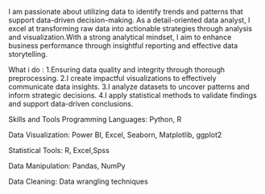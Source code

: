 
I am passionate about utilizing data to identify trends and patterns that support data-driven decision-making.
As a detail-oriented data analyst, I excel at transforming raw data into actionable strategies through analysis and visualization.With a strong analytical mindset, I aim to enhance business performance through insightful reporting and effective data storytelling.

What i do :
1.Ensuring data quality and integrity through thorough preprocessing.
2.I create impactful visualizations to effectively communicate data insights.
3.I analyze datasets to uncover patterns and inform strategic decisions.
4.I apply statistical methods to validate findings and support data-driven conclusions.

Skills and Tools
Programming Languages: Python, R

Data Visualization: Power BI, Excel, Seaborn, Matplotlib, ggplot2

Statistical Tools: R, Excel,Spss

Data Manipulation: Pandas, NumPy

Data Cleaning: Data wrangling techniques




<!---
Ajirola/Ajirola is a ✨ special ✨ repository because its `README.md` (this file) appears on your GitHub profile.
You can click the Preview link to take a look at your changes.
--->
